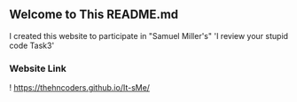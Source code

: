 ## Welcome to This README.md

I created this website to participate in "Samuel Miller's" 'I review your stupid code Task3'

### Website Link


! https://thehncoders.github.io/It-sMe/
